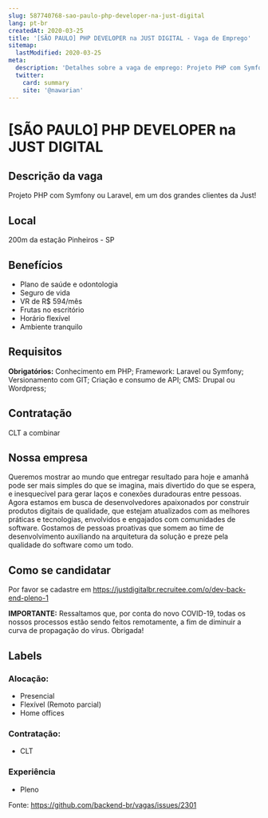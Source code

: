 ```yaml
---
slug: 587740768-sao-paulo-php-developer-na-just-digital
lang: pt-br
createdAt: 2020-03-25
title: '[SÃO PAULO] PHP DEVELOPER na JUST DIGITAL - Vaga de Emprego'
sitemap:
  lastModified: 2020-03-25
meta:
  description: 'Detalhes sobre a vaga de emprego: Projeto PHP com Symfony ou Laravel, em um dos grandes clientes da Just!'
  twitter:
    card: summary
    site: '@nawarian'
---
```


# [SÃO PAULO] PHP DEVELOPER na JUST DIGITAL

## Descrição da vaga

Projeto PHP com Symfony ou Laravel, em um dos grandes clientes da Just!

## Local

200m da estação Pinheiros - SP

## Benefícios

- Plano de saúde e odontologia
- Seguro de vida
- VR de R$ 594/mês
- Frutas no escritório
- Horário flexível
- Ambiente tranquilo

## Requisitos

**Obrigatórios:**
Conhecimento em PHP;
Framework: Laravel ou Symfony;
Versionamento com GIT;
Criação e consumo de API;
CMS: Drupal ou Wordpress;

## Contratação

CLT a combinar

## Nossa empresa

Queremos mostrar ao mundo que entregar resultado para hoje e amanhã pode ser mais simples do que se imagina, mais divertido do que se espera, e inesquecível para gerar laços e conexões duradouras entre pessoas.
Agora estamos em busca de desenvolvedores apaixonados por construir produtos digitais de qualidade, que estejam atualizados com as melhores práticas e tecnologias, envolvidos e engajados com comunidades de software.
Gostamos de pessoas proativas que somem ao time de desenvolvimento auxiliando na arquitetura da solução e preze pela qualidade do software como um todo.

## Como se candidatar

Por favor se cadastre em https://justdigitalbr.recruitee.com/o/dev-back-end-pleno-1

**IMPORTANTE:** Ressaltamos que, por conta do novo COVID-19, todas os nossos processos estão sendo feitos remotamente, a fim de diminuir a curva de propagação do vírus. Obrigada! 

## Labels

### Alocação:
- Presencial
- Flexível (Remoto parcial)
- Home offices

### Contratação:
- CLT

### Experiência
- Pleno

Fonte: https://github.com/backend-br/vagas/issues/2301